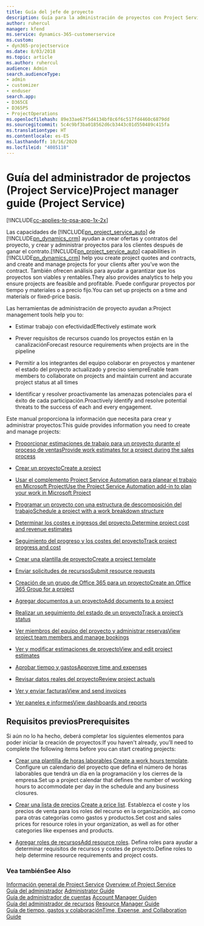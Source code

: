 ```yaml
---
title: Guía del jefe de proyecto
description: Guía para la administración de proyectos con Project Service
author: ruhercul
manager: kfend
ms.service: dynamics-365-customerservice
ms.custom:
- dyn365-projectservice
ms.date: 8/03/2018
ms.topic: article
ms.author: ruhercul
audience: Admin
search.audienceType:
- admin
- customizer
- enduser
search.app:
- D365CE
- D365PS
- ProjectOperations
ms.openlocfilehash: 89e33ae67f5d4134bf8c6f6c517fd4460c6879dd
ms.sourcegitcommit: 5c4c9bf3ba018562d6cb3443c01d550489c415fa
ms.translationtype: HT
ms.contentlocale: es-ES
ms.lasthandoff: 10/16/2020
ms.locfileid: "4085118"
---
```

# <a name="project-manager-guide-project-service"></a><span data-ttu-id="f4215-103">Guía del administrador de projectos (Project Service)</span><span class="sxs-lookup"><span data-stu-id="f4215-103">Project manager guide (Project Service)</span></span>

[!INCLUDE[cc-applies-to-psa-app-1x-2x](../includes/cc-applies-to-psa-app-1x-2x.md)]

<span data-ttu-id="f4215-104">Las capacidades de [!INCLUDE[pn_project_service_auto](../includes/pn-project-service-auto.md)] de [!INCLUDE[pn_dynamics_crm](../includes/pn-dynamics-crm.md)] ayudan a crear ofertas y contratos del proyecto, y crear y administrar proyectos para los clientes después de ganar el contrato.</span><span class="sxs-lookup"><span data-stu-id="f4215-104">[!INCLUDE[pn_project_service_auto](../includes/pn-project-service-auto.md)] capabilities in [!INCLUDE[pn_dynamics_crm](../includes/pn-dynamics-crm.md)] help you create project quotes and contracts, and create and manage projects for your clients after you’ve won the contract.</span></span> <span data-ttu-id="f4215-105">También ofrecen análisis para ayudar a garantizar que los proyectos son viables y rentables.</span><span class="sxs-lookup"><span data-stu-id="f4215-105">They also provides analytics to help you ensure projects are feasible and profitable.</span></span> <span data-ttu-id="f4215-106">Puede configurar proyectos por tiempo y materiales o a precio fijo.</span><span class="sxs-lookup"><span data-stu-id="f4215-106">You can set up projects on a time and materials or fixed-price basis.</span></span>  
  
 <span data-ttu-id="f4215-107">Las herramientas de administración de proyecto ayudan a:</span><span class="sxs-lookup"><span data-stu-id="f4215-107">Project management tools help you to:</span></span>  
  
-   <span data-ttu-id="f4215-108">Estimar trabajo con efectividad</span><span class="sxs-lookup"><span data-stu-id="f4215-108">Effectively estimate work</span></span>  
  
-   <span data-ttu-id="f4215-109">Prever requisitos de recursos cuando los proyectos están en la canalización</span><span class="sxs-lookup"><span data-stu-id="f4215-109">Forecast resource requirements when projects are in the pipeline</span></span>  
  
-   <span data-ttu-id="f4215-110">Permitir a los integrantes del equipo colaborar en proyectos y mantener el estado del proyecto actualizado y preciso siempre</span><span class="sxs-lookup"><span data-stu-id="f4215-110">Enable team members to collaborate on projects and maintain current and accurate project status at all times</span></span>  
  
-   <span data-ttu-id="f4215-111">Identificar y resolver proactivamente las amenazas potenciales para el éxito de cada participación.</span><span class="sxs-lookup"><span data-stu-id="f4215-111">Proactively identify and resolve potential threats to the success of each and every engagement.</span></span>  
  
<span data-ttu-id="f4215-112">Este manual proporciona la información que necesita para crear y administrar proyectos:</span><span class="sxs-lookup"><span data-stu-id="f4215-112">This guide provides information you need to create and manage projects:</span></span>  
  
-   [<span data-ttu-id="f4215-113">Proporcionar estimaciones de trabajo para un proyecto durante el proceso de ventas</span><span class="sxs-lookup"><span data-stu-id="f4215-113">Provide work estimates for a project during the sales process</span></span>](../psa/provide-estimates-project-during-sales-process.md)  
  
-   [<span data-ttu-id="f4215-114">Crear un proyecto</span><span class="sxs-lookup"><span data-stu-id="f4215-114">Create a project</span></span>](../psa/create-project.md)  
  
-   [<span data-ttu-id="f4215-115">Usar el complemento Project Service Automation para planear el trabajo en Microsoft Project</span><span class="sxs-lookup"><span data-stu-id="f4215-115">Use the Project Service Automation add-in to plan your work in Microsoft Project</span></span>](../psa/add-plan-work-microsoft-project.md)  
  
-   [<span data-ttu-id="f4215-116">Programar un proyecto con una estructura de descomposición del trabajo</span><span class="sxs-lookup"><span data-stu-id="f4215-116">Schedule a project with a work breakdown structure</span></span>](../psa/schedule-project-work-breakdown-structure.md)  
  
-   [<span data-ttu-id="f4215-117">Determinar los costes e ingresos del proyecto.</span><span class="sxs-lookup"><span data-stu-id="f4215-117">Determine project cost and revenue estimates</span></span>](../psa/determine-project-cost-revenue-estimates.md)  
  
-   [<span data-ttu-id="f4215-118">Seguimiento del progreso y los costes del proyecto</span><span class="sxs-lookup"><span data-stu-id="f4215-118">Track project progress and cost</span></span>](../psa/track-project-progress-cost.md)  
  
-   [<span data-ttu-id="f4215-119">Crear una plantilla de proyecto</span><span class="sxs-lookup"><span data-stu-id="f4215-119">Create a project template</span></span>](../psa/create-project-template.md)  
  
-   [<span data-ttu-id="f4215-120">Enviar solicitudes de recursos</span><span class="sxs-lookup"><span data-stu-id="f4215-120">Submit resource requests</span></span>](../psa/submit-resource-requests.md)  
  
-   [<span data-ttu-id="f4215-121">Creación de un grupo de Office 365 para un proyecto</span><span class="sxs-lookup"><span data-stu-id="f4215-121">Create an Office 365 Group for a project</span></span>](../psa/create-office-365-group-project.md)  
  
-   [<span data-ttu-id="f4215-122">Agregar documentos a un proyecto</span><span class="sxs-lookup"><span data-stu-id="f4215-122">Add documents to a project</span></span>](../psa/add-documents-project.md)  
  
-   [<span data-ttu-id="f4215-123">Realizar un seguimiento del estado de un proyecto</span><span class="sxs-lookup"><span data-stu-id="f4215-123">Track a project’s status</span></span>](../psa/track-project-status.md)  
  
-   [<span data-ttu-id="f4215-124">Ver miembros del equipo del proyecto y administrar reservas</span><span class="sxs-lookup"><span data-stu-id="f4215-124">View project team members and manage bookings</span></span>](../psa/view-project-team-members-manage-bookings.md)  
  
-   [<span data-ttu-id="f4215-125">Ver y modificar estimaciones de proyecto</span><span class="sxs-lookup"><span data-stu-id="f4215-125">View and edit project estimates</span></span>](../psa/view-edit-project-estimates.md)  
  
-   [<span data-ttu-id="f4215-126">Aprobar tiempo y gastos</span><span class="sxs-lookup"><span data-stu-id="f4215-126">Approve time and expenses</span></span>](../psa/approve-time-expenses.md)  
  
-   [<span data-ttu-id="f4215-127">Revisar datos reales del proyecto</span><span class="sxs-lookup"><span data-stu-id="f4215-127">Review project actuals</span></span>](../psa/review-project-actuals.md)  
  
-   [<span data-ttu-id="f4215-128">Ver y enviar facturas</span><span class="sxs-lookup"><span data-stu-id="f4215-128">View and send invoices</span></span>](../psa/view-send-invoices.md)  
  
-   [<span data-ttu-id="f4215-129">Ver paneles e informes</span><span class="sxs-lookup"><span data-stu-id="f4215-129">View dashboards and reports</span></span>](../psa/view-dashboards-reports.md)  
  
## <a name="prerequisites"></a><span data-ttu-id="f4215-130">Requisitos previos</span><span class="sxs-lookup"><span data-stu-id="f4215-130">Prerequisites</span></span>  
 <span data-ttu-id="f4215-131">Si aún no lo ha hecho, deberá completar los siguientes elementos para poder iniciar la creación de proyectos:</span><span class="sxs-lookup"><span data-stu-id="f4215-131">If you haven't already, you’ll need to complete the following items before you can start creating projects:</span></span>  
  
-   <span data-ttu-id="f4215-132">[Crear una plantilla de horas laborables](../psa/create-work-hours-template.md).</span><span class="sxs-lookup"><span data-stu-id="f4215-132">[Create a work hours template](../psa/create-work-hours-template.md).</span></span> <span data-ttu-id="f4215-133">Configure un calendario del proyecto que defina el número de horas laborables que tendrá un día en la programación y los cierres de la empresa.</span><span class="sxs-lookup"><span data-stu-id="f4215-133">Set up a project calendar that defines the number of working hours to accommodate per day in the schedule and any business closures.</span></span>  
  
-   <span data-ttu-id="f4215-134">[Crear una lista de precios](../psa/create-price-list.md).</span><span class="sxs-lookup"><span data-stu-id="f4215-134">[Create a price list](../psa/create-price-list.md).</span></span> <span data-ttu-id="f4215-135">Establezca el coste y los precios de venta para los roles del recurso en la organización, así como para otras categorías como gastos y productos.</span><span class="sxs-lookup"><span data-stu-id="f4215-135">Set cost and sales prices for resource roles in your organization, as well as for other categories like expenses and products.</span></span>  
  
-   <span data-ttu-id="f4215-136">[Agregar roles de recursos](../psa/add-resource-roles.md)</span><span class="sxs-lookup"><span data-stu-id="f4215-136">[Add resource roles](../psa/add-resource-roles.md).</span></span> <span data-ttu-id="f4215-137">Defina roles para ayudar a determinar requisitos de recursos y costes de proyecto.</span><span class="sxs-lookup"><span data-stu-id="f4215-137">Define roles to help determine resource requirements and project costs.</span></span>  
  
### <a name="see-also"></a><span data-ttu-id="f4215-138">Vea también</span><span class="sxs-lookup"><span data-stu-id="f4215-138">See Also</span></span>  
 <span data-ttu-id="f4215-139">[Información general de Project Service](../psa/overview.md) </span><span class="sxs-lookup"><span data-stu-id="f4215-139">[Overview of Project Service](../psa/overview.md) </span></span>  
 <span data-ttu-id="f4215-140">[Guía del administrador](../psa/admin-guide.md) </span><span class="sxs-lookup"><span data-stu-id="f4215-140">[Administrator Guide](../psa/admin-guide.md) </span></span>  
 <span data-ttu-id="f4215-141">[Guía de administrador de cuentas](../psa/account-manager-guide.md) </span><span class="sxs-lookup"><span data-stu-id="f4215-141">[Account Manager Guiden](../psa/account-manager-guide.md) </span></span>  
 <span data-ttu-id="f4215-142">[Guía del administrador de recursos](../psa/resource-manager-guide.md) </span><span class="sxs-lookup"><span data-stu-id="f4215-142">[Resource Manager Guide](../psa/resource-manager-guide.md) </span></span>  
 [<span data-ttu-id="f4215-143">Guía de tiempo, gastos y colaboración</span><span class="sxs-lookup"><span data-stu-id="f4215-143">Time, Expense, and Collaboration Guide</span></span>](../psa/time-expense-collaboration-guide.md)

